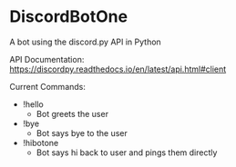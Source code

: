 # DiscordBotOne
A bot using the discord.py API in Python

API Documentation:
https://discordpy.readthedocs.io/en/latest/api.html#client

Current Commands:
* !hello
	* Bot greets the user
* !bye
	* Bot says bye to the user
* !hibotone
	* Bot says hi back to user and pings them directly
